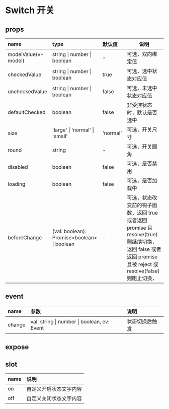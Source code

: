 # Switch 开关

## props

| name                | type                                          | 默认值   | 说明                                                                                                                                                     |
| :------------------ | :-------------------------------------------- | :------- | -------------------------------------------------------------------------------------------------------------------------------------------------------- |
| modelValue(v-model) | string \| number \| boolean                   | -        | 可选，双向绑定值                                                                                                                                         |
| checkedValue        | string \| number \| boolean                   | true     | 可选，选中状态对应值                                                                                                                                     |
| uncheckedValue      | string \| number \| boolean                   | false    | 可选，未选中状态对应值                                                                                                                                   |
| defaultChecked      | boolean                                       | false    | 非受控状态时，默认是否选中                                                                                                                               |
| size                | 'large' \| 'normal' \| 'small'                | 'normal' | 可选，开关尺寸                                                                                                                                           |
| round               | string                                        | -        | 可选，开关圆角                                                                                                                                           |
| disabled            | boolean                                       | false    | 可选，是否禁用                                                                                                                                           |
| loading             | boolean                                       | false    | 可选，是否加载中                                                                                                                                         |
| beforeChange        | (val: boolean): Promise\<boolean\> \| boolean | -        | 可选，状态改变前的钩子函数，返回 true 或者返回 promise 且 resolve(true)则继续切换，返回 false 或者返回 promise 且被 reject 或 resolve(false)则阻止切换， |

## event

| name   | 参数                                        | 说明           |
| :----- | :------------------------------------------ | :------------- |
| change | val: string \| number \| boolean, ev: Event | 状态切换后触发 |

## expose

## slot

| name | 说明                   |
| :--- | :--------------------- |
| on   | 自定义开启状态文字内容 |
| off  | 自定义关闭状态文字内容 |
